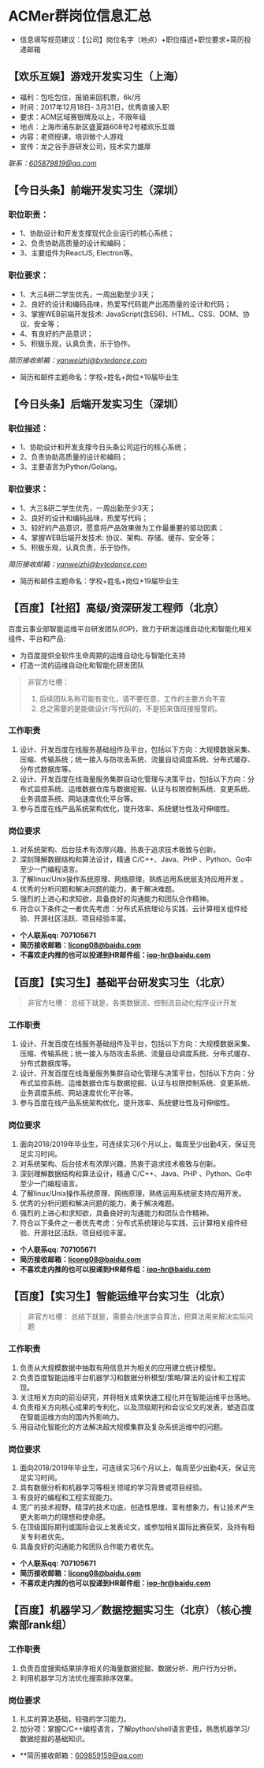 # ACMer群岗位信息汇总

* 信息填写规范建议：【公司】岗位名字（地点）+职位描述+职位要求+简历投递邮箱

## 【欢乐互娱】游戏开发实习生（上海）

* 福利：包吃包住，报销来回机票，6k/月 
* 时间：2017年12月18日- 3月31日，优秀直接入职
* 要求：ACM区域赛银牌及以上，不限年级
* 地点：上海市浦东新区盛夏路608号2号楼欢乐互娱
* 内容：老师授课，培训做个人游戏
* 宣传：龙之谷手游研发公司，技术实力雄厚

*联系：605879819@qq.com*

## 【今日头条】前端开发实习生（深圳）

### 职位职责： 

* 1、协助设计和开发支撑现代企业运行的核心系统； 
* 2、负责协助高质量的设计和编码； 
* 3、主要组件为ReactJS, Electron等。 

### 职位要求： 

* 1、大三&研二学生优先，一周出勤至少3天；
* 2、良好的设计和编码品味，热爱写代码能产出高质量的设计和代码； 
* 3、掌握WEB前端开发技术: JavaScript(含ES6)、HTML、CSS、DOM、协议、安全等； 
* 4、有良好的产品意识； 
* 5、积极乐观，认真负责，乐于协作。

*简历接收邮箱：yanweizhi@bytedance.com*
* 简历和邮件主题命名：学校+姓名+岗位+19届毕业生

## 【今日头条】后端开发实习生（深圳）

### 职位描述：

* 1、协助设计和开发支撑今日头条公司运行的核心系统；
* 2、负责协助高质量的设计和编码；
* 3、主要语言为Python/Golang。

### 职位要求：

* 1、大三&研二学生优先，一周出勤至少3天；
* 2、良好的设计和编码品味，热爱写代码；
* 3、较好的产品意识，愿意将产品效果做为工作最重要的驱动因素；
* 4、掌握WEB后端开发技术: 协议、架构、存储、缓存、安全等；
* 5、积极乐观，认真负责，乐于协作。 

*简历接收邮箱：yanweizhi@bytedance.com*
* 简历和邮件主题命名：学校+姓名+岗位+19届毕业生

## 【百度】【社招】高级/资深研发工程师（北京）

百度云事业部智能运维平台研发团队(IOP)，致力于研发运维自动化和智能化相关组件、平台和产品:

* 为百度提供全软件生命周期的运维自动化与智能化支持
* 打造一流的运维自动化和智能化研发团队

> 非官方吐槽：
> 1. 后续团队名称可能有变化，请不要在意，工作的主要方向不变
> 2. 总之需要的是能做设计/写代码的，不是招来值班接报警的。

### 工作职责

1. 设计、开发百度在线服务基础组件及平台，包括以下方向：大规模数据采集、压缩、传输系统；统一接入与防攻击系统、流量自动调度系统、分布式缓存、分布式数据库等。
2. 设计、开发百度在线海量服务集群自动化管理与决策平台，包括以下方向：分布式监控系统、运维数据仓库与数据挖掘、认证与权限控制系统、变更系统、业务调度系统、网站速度优化平台等。
3. 参与百度在线产品系统架构优化，提升效率、系统健壮性及可伸缩性。

### 岗位要求

1. 对系统架构、后台技术有浓厚兴趣，热衷于追求技术极致与创新。
2. 深刻理解数据结构和算法设计，精通 C/C++、Java、PHP 、Python、Go中至少一门编程语言。
3. 了解linux/Unix操作系统原理、网络原理，熟练运用系统层支持应用开发 。
4. 优秀的分析问题和解决问题的能力，勇于解决难题。
5. 强烈的上进心和求知欲，具备良好的沟通能力和团队合作精神。
6. 符合以下条件之一者优先考虑：分布式系统理论与实践、云计算相关组件经验、开源社区活跃、项目经验丰富。

* **个人联系qq: 707105671**
* **简历接收邮箱：licong08@baidu.com**
* **不喜欢走内推的也可以投递到HR邮件组：iop-hr@baidu.com**

## 【百度】【实习生】基础平台研发实习生（北京）

> 非官方吐槽：
> 总结下就是，各类数据流、控制流自动化程序设计开发

### 工作职责

1. 设计、开发百度在线服务基础组件及平台，包括以下方向：大规模数据采集、压缩、传输系统；统一接入与防攻击系统、流量自动调度系统、分布式缓存、分布式数据库等。
2. 设计、开发百度在线海量服务集群自动化管理与决策平台，包括以下方向：分布式监控系统、运维数据仓库与数据挖掘、认证与权限控制系统、变更系统、业务调度系统、网站速度优化平台等。
3. 参与百度在线产品系统架构优化，提升效率、系统健壮性及可伸缩性。

### 岗位要求

1. 面向2018/2019年毕业生，可连续实习6个月以上，每周至少出勤4天，保证充足实习时间。
2. 对系统架构、后台技术有浓厚兴趣，热衷于追求技术极致与创新。
3. 深刻理解数据结构和算法设计，精通 C/C++、Java、PHP 、Python、Go中至少一门编程语言。
4. 了解linux/Unix操作系统原理、网络原理，熟练运用系统层支持应用开发。
5. 优秀的分析问题和解决问题的能力，勇于解决难题。
6. 强烈的上进心和求知欲，具备良好的沟通能力和团队合作精神。
7. 符合以下条件之一者优先考虑：分布式系统理论与实践、云计算相关组件经验、开源社区活跃、项目经验丰富。

* **个人联系qq: 707105671**
* **简历接收邮箱：licong08@baidu.com**
* **不喜欢走内推的也可以投递到HR邮件组：iop-hr@baidu.com**

## 【百度】【实习生】智能运维平台实习生（北京）

> 非官方吐槽：
> 总结下就是，需要会/快速学会算法，把算法用来解决实际问题

### 工作职责

1. 负责从大规模数据中抽取有用信息并为相关的应用建立统计模型。
2. 负责百度智能运维平台机器学习和数据分析模型/策略/算法的设计和工程实现。
3. 关注相关方向的前沿研究，并将相关成果快速工程化并在智能运维平台落地。
4. 负责相关方向核心成果的专利化，以及顶级期刊和会议论文的发表，塑造百度在智能运维方向的国内外影响力。
5. 用自动化智能化的方法解决超大规模集群及复杂系统运维中的问题。

### 岗位要求

1. 面向2018/2019年毕业生，可连续实习6个月以上，每周至少出勤4天，保证充足实习时间。
2. 具有数据分析和机器学习等相关领域的学习背景或项目经验。
3. 有良好的编程和工程实现能力。
4. 宽广的技术视野，精深的技术功底，创造性思维，富有想象力，有让技术产生更大影响力的理想和使命感。
5. 在顶级国际期刊或国际会议上发表论文，或参加相关国际比赛获奖，及持有相关专利者优先。
6. 具备良好的沟通能力和团队合作能力者优先。

* **个人联系qq: 707105671**
* **简历接收邮箱：licong08@baidu.com**
* **不喜欢走内推的也可以投递到HR邮件组：iop-hr@baidu.com**



## 【百度】机器学习／数据挖掘实习生（北京）（核心搜索部rank组）

### 工作职责

1. 负责百度搜索结果排序相关的海量数据挖掘、数据分析、用户行为分析。
2. 利用机器学习方法优化搜索排序效果。

### 岗位要求

1. 扎实的算法基础，较强的学习能力。
2. 加分项：掌握C/C++编程语言，了解python/shell语言更佳，熟悉机器学习/数据挖掘的基础知识。

* **简历接收邮箱：609859159@qq.com
